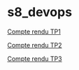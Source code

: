# s8_devops

[Compte rendu TP1](https://github.com/adriengvd/s8_devops/blob/main/TP1/README.md)

[Compte rendu TP2](https://github.com/adriengvd/s8_devops/blob/main/TP2/README.md)

[Compte rendu TP3](https://github.com/adriengvd/s8_devops/blob/main/TP3/README.md)